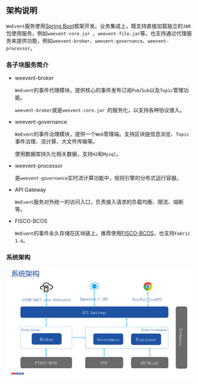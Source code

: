 ## 架构说明

`WeEvent`服务使用[Spring Boot](https://spring.io/projects/spring-boot)框架开发。业务集成上，既支持直接加载独立的`JAR`包使用服务，例如`weevent-core.jar `、`weevent-file.jar`等。也支持通过代理服务来提供功能，例如`weevent-broker`、`weevent-governance`、`weevent-processor`。

### 各子块服务简介

- weevent-broker

  `WeEvent`的事件代理模块，提供核心的事件发布订阅`Pub`/`Sub`以及`Topic`管理功能。

  `weevent-broker`就是`weevent-core.jar `的服务化，以支持各种协议接入。

- weevent-governance

  `WeEvent`的事件治理模块，提供一个`Web`管理端。支持区块链信息浏览、`Topic`事件治理、流计算、大文件传输等。

  使用数据库持久化相关数据，支持`H2`和`Mysql`。

- weevent-processor

    是`weevent-governance`实时流计算功能中，规则引擎的分布式运行容器。
    
- API Gateway

    `WeEvent`服务对外统一的访问入口，负责接入请求的负载均衡、限流、熔断等。
    
- FISCO-BCOS

    `WeEvent`的事件永久存储在区块链上。推荐使用[FISCO-BCOS](https://github.com/FISCO-BCOS/FISCO-BCOS)，也支持`Fabric 1.4`。

### 系统架构

![](../image/WeEventArchitecture.png)

